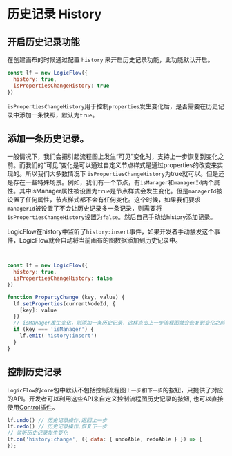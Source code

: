 # 历史记录 History


## 开启历史记录功能
在创建画布的时候通过配置 `history` 来开启历史记录功能，此功能默认开启。

```js
const lf = new LogicFlow({
  history: true,
  isPropertiesChangeHistory: true
})

```

`isPropertiesChangeHistory`用于控制`properties`发生变化后，是否需要在历史记录中添加一条快照，默认为`true`。

## 添加一条历史记录。

一般情况下，我们会把引起流程图上发生“可见”变化时，支持上一步恢复到变化之前。而我们的“可见”变化是可以通过自定义节点样式是通过properties的改变来实现的。所以我们大多数情况下
`isPropertiesChangeHistory`为true就可以。但是还是存在一些特殊场景。例如，我们有一个节点，有`isManager`和`managerId`两个属性。其中isManager属性被设置为`true`是节点样式会发生变化。但是`managerId`被设置了任何属性，节点样式都不会有任何变化。这个时候，如果我们要求`managerId`被设置了不会让历史记录多一条记录，则需要将`isPropertiesChangeHistory`设置为`false`。然后自己手动给history添加记录。

LogicFlow在history中监听了`history:insert`事件，如果开发者手动触发这个事件，LogicFlow就会自动将当前画布的图数据添加到历史记录中。
```js


const lf = new LogicFlow({
  history: true,
  isPropertiesChangeHistory: false
})

function PropertyChange (key, value) {
  lf.setProperties(currentNodeId, {
    [key]: value
  })
  // isManager发生变化，则添加一条历史记录，这样点击上一步流程图就会恢复到变化之前的样式。
  if (key === 'isManager') {
    lf.emit('history:insert')
  }
}

```

## 控制历史记录

`LogicFlow`的`core`包中默认不包括控制流程图`上一步`和`下一步`的按钮，只提供了对应的API。开发者可以利用这些API来自定义控制流程图历史记录的按钮, 也可以直接使用[Control插件](../extension/component-control.md)。

```js
lf.undo() // 历史记录操作,返回上一步
lf.redo() // 历史记录操作,恢复下一步
// 监听历史记录发生变化
lf.on('history:change', ({ data: { undoAble, redoAble } }) => {
});
```

